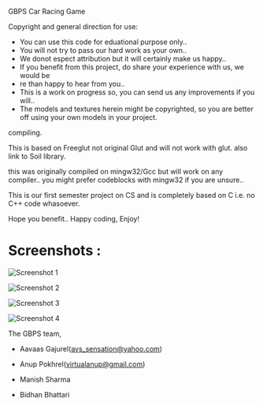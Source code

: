 GBPS Car Racing Game

Copyright and general direction for use:

- You can use this code for eduational purpose only..
- You will not try to pass our hard work as your own..
- We donot espect attribution but it will certainly make us happy..
- If you benefit from this project, do share your experience with us, we would be
- re than happy to hear from you..
- This is a work on progress so, you can send us any improvements if you will..
- The models and textures herein might be copyrighted, so you are better off using your own models in your project.


compiling.

This is based on Freeglut not original Glut and will not work with glut.
also link to Soil library.

this was originally compiled on mingw32/Gcc but will work on any compiler..
you might prefer codeblocks with mingw32 if you are unsure..


This is our first semester project on CS and is completely based on C i.e. no C++ code whasoever.


Hope you benefit..
Happy coding, Enjoy!


# Screenshots :
![Screenshot 1](https://raw.githubusercontent.com/virtualanup/3D-Car-Race/master/screenshots/scrn1.png)

![Screenshot 2](https://raw.githubusercontent.com/virtualanup/3D-Car-Race/master/screenshots/scrn2.gif)

![Screenshot 3](https://raw.githubusercontent.com/virtualanup/3D-Car-Race/master/screenshots/scrn2.jpg)

![Screenshot 4](https://raw.githubusercontent.com/virtualanup/3D-Car-Race/master/screenshots/scrn4.gif)

The GBPS team,

- Aavaas Gajurel(avs_sensation@yahoo.com)

- Anup Pokhrel(virtualanup@gmail.com)

- Manish Sharma

- Bidhan Bhattari
